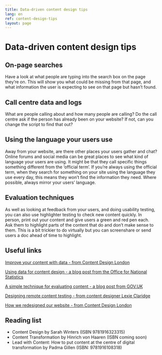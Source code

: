 ```yaml
---
title: Data-driven content design tips
lang: en
ref: content-design-tips
layout: page
---
```


# Data-driven content design tips

## On-page searches 

Have a look at what people are typing into the search box on the page they’re on. This will show you what could be missing from that page, and what information the user is expecting to see on that page but hasn’t found.

## Call centre data and logs

What are people calling about and how many people are calling? Do the call centre ask if the person has already been on your website? If not, can you change the script to find that out?

## Using the language your users use

Away from your website, are there other places your users gather and chat? Online forums and social media can be great places to see what kind of language your users are using. It might be that they call specific things something different from the ‘official term’. If you’re always using the official term, when they search for something on your site using the language they use every day, this means they won’t find the information they need. Where possible, always mirror your users’ language.

## Evaluation techniques

As well as looking at feedback from your users, and doing usability testing, you can also use highlighter testing to check new content quickly. In person, print out your content and give users a green and red pen each. Ask them to highlight parts of the content that do and don’t make sense to them. This is a bit trickier to do virtually but you can screenshare or send users a doc ahead of time to highlight.

## Useful links


[Improve your content with data - from Content Design London](https://contentdesign.london/blog/Improve-your-content-with-data)

[Using data for content design - a blog post from the Office for National Statistics](https://digitalblog.ons.gov.uk/2018/04/30/using-data-for-content-design/)

[A simple technique for evaluating content - a blog post from GOV.UK](https://userresearch.blog.gov.uk/2014/09/02/a-simple-technique-for-evaluating-content/)

[Designing remote content testing - from content designer Lexie Claridge](https://lexieclaridge.medium.com/designing-remote-highlighter-testing-da10208f530f)

[How we redesigned our website - from Content Design London](https://contentdesign.london/blog/how-we-redesigned-our-website)


## Reading list

* Content Design by Sarah Winters (ISBN 9781916323315)
* Content Transformation by Hinrich von Haaren (ISBN coming soon)
* Lead with Content: How to put content at the centre of digital transformation by Padma Gillen (ISBN: 9781916108318)

